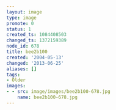 ```yaml
---
layout: image
type: image
promote: 0
status: 1
created_ts: 1084408503
changed_ts: 1372159389
node_id: 678
title: bee2b100
created: '2004-05-13'
changed: '2013-06-25'
aliases: []
tags:
- Older
images:
- - src: image/images/bee2b100-678.jpg
    name: bee2b100-678.jpg
---
```


